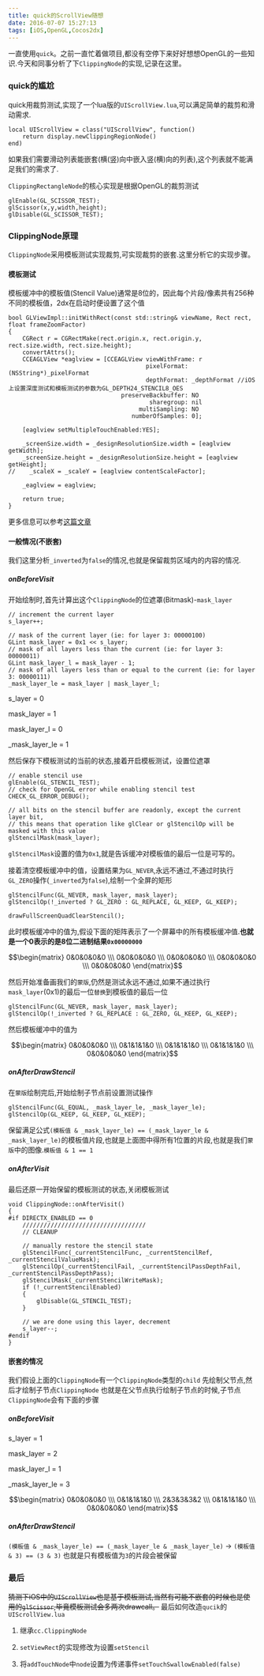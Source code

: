 ```yaml
---
title: quick的ScrollView随想
date: 2016-07-07 15:27:13
tags: [iOS,OpenGL,Cocos2dx]
---
```


一直使用`quick`。之前一直忙着做项目,都没有空停下来好好想想OpenGL的一些知识.今天和同事分析了下`ClippingNode`的实现,记录在这里。

### quick的尴尬

quick用裁剪测试,实现了一个lua版的`UIScrollView.lua`,可以满足简单的裁剪和滑动需求.

~~~
local UIScrollView = class("UIScrollView", function()
	return display.newClippingRegionNode()
end)
~~~

如果我们需要滑动列表能嵌套(横(竖)向中嵌入竖(横)向的列表),这个列表就不能满足我们的需求了.

`ClippingRectangleNode`的核心实现是根据OpenGL的裁剪测试

~~~
glEnable(GL_SCISSOR_TEST);
glScissor(x,y,width,height);
glDisable(GL_SCISSOR_TEST);
~~~

### ClippingNode原理

`ClippingNode`采用模板测试实现裁剪,可实现裁剪的嵌套.这里分析它的实现步骤。
<!-- more -->
#### 模板测试

模板缓冲中的模板值(Stencil Value)通常是8位的，因此每个片段/像素共有256种不同的模板值，2dx在启动时便设置了这个值

~~~
bool GLViewImpl::initWithRect(const std::string& viewName, Rect rect, float frameZoomFactor)
{
    CGRect r = CGRectMake(rect.origin.x, rect.origin.y, rect.size.width, rect.size.height);
    convertAttrs();
    CCEAGLView *eaglview = [CCEAGLView viewWithFrame: r
                                       pixelFormat: (NSString*)_pixelFormat
                                       depthFormat: _depthFormat //iOS上设置深度测试和模板测试的参数为GL_DEPTH24_STENCIL8_OES
                                preserveBackbuffer: NO
                                        sharegroup: nil
                                     multiSampling: NO
                                   numberOfSamples: 0];

    [eaglview setMultipleTouchEnabled:YES];

    _screenSize.width = _designResolutionSize.width = [eaglview getWidth];
    _screenSize.height = _designResolutionSize.height = [eaglview getHeight];
//    _scaleX = _scaleY = [eaglview contentScaleFactor];

    _eaglview = eaglview;

    return true;
}
~~~

更多信息可以参考[这篇文章](http://learnOpenGL-cn.readthedocs.io/zh/latest/04%20Advanced%20OpenGL/02%20Stencil%20testing/)

#### 一般情况(不嵌套)

我们这里分析`_inverted`为`false`的情况,也就是保留裁剪区域内的内容的情况.

##### onBeforeVisit

开始绘制时,首先计算出这个`ClippingNode`的位遮罩(Bitmask)-`mask_layer`

~~~
// increment the current layer
s_layer++;

// mask of the current layer (ie: for layer 3: 00000100)
GLint mask_layer = 0x1 << s_layer;
// mask of all layers less than the current (ie: for layer 3: 00000011)
GLint mask_layer_l = mask_layer - 1;
// mask of all layers less than or equal to the current (ie: for layer 3: 00000111)
_mask_layer_le = mask_layer | mask_layer_l;
~~~

s_layer = 0

mask_layer = 1

mask_layer_l = 0

_mask_layer_le = 1

然后保存下模板测试的当前的状态,接着开启模板测试，设置位遮罩

~~~
// enable stencil use
glEnable(GL_STENCIL_TEST);
// check for OpenGL error while enabling stencil test
CHECK_GL_ERROR_DEBUG();

// all bits on the stencil buffer are readonly, except the current layer bit,
// this means that operation like glClear or glStencilOp will be masked with this value
glStencilMask(mask_layer);
~~~

`glStencilMask`设置的值为`0x1`,就是告诉缓冲对模板值的最后一位是可写的。

接着清空模板缓冲中的值，设置结果为`GL_NEVER`,永远不通过,不通过时执行`GL_ZERO`操作(`_inverted`为`false`),绘制一个全屏的矩形

~~~
glStencilFunc(GL_NEVER, mask_layer, mask_layer);
glStencilOp(!_inverted ? GL_ZERO : GL_REPLACE, GL_KEEP, GL_KEEP);

drawFullScreenQuadClearStencil();
~~~

此时模板缓冲中的值为,假设下面的矩阵表示了一个屏幕中的所有模板缓冲值.**也就是一个0表示的是8位二进制结果`0x00000000`**

$$\begin{matrix} 0&0&0&0&0 \\\ 0&0&0&0&0 \\\ 0&0&0&0&0 \\\ 0&0&0&0&0 \\\ 0&0&0&0&0  \end{matrix}$$

然后开始准备画我们的`蒙版`,仍然是测试永远不通过,如果不通过执行`mask_layer`(0x1)的最后一位`替换`到模板值的最后一位

~~~
glStencilFunc(GL_NEVER, mask_layer, mask_layer);
glStencilOp(!_inverted ? GL_REPLACE : GL_ZERO, GL_KEEP, GL_KEEP);
~~~

然后模板缓冲中的值为

$$\begin{matrix} 0&0&0&0&0 \\\ 0&1&1&1&0 \\\ 0&1&1&1&0 \\\ 0&1&1&1&0 \\\ 0&0&0&0&0  \end{matrix}$$


##### onAfterDrawStencil

在`蒙版`绘制完后,开始绘制子节点前设置测试操作

~~~
glStencilFunc(GL_EQUAL, _mask_layer_le, _mask_layer_le);
glStencilOp(GL_KEEP, GL_KEEP, GL_KEEP);
~~~

保留满足公式`(模板值 & _mask_layer_le) == (_mask_layer_le & _mask_layer_le)`的模板值片段,也就是上面图中得所有1位置的片段,也就是我们`蒙版`中的图像.`模板值 & 1 == 1`

##### onAfterVisit

最后还原一开始保留的模板测试的状态,关闭模板测试
~~~
void ClippingNode::onAfterVisit()
{
#if DIRECTX_ENABLED == 0
    ///////////////////////////////////
    // CLEANUP

    // manually restore the stencil state
    glStencilFunc(_currentStencilFunc, _currentStencilRef, _currentStencilValueMask);
    glStencilOp(_currentStencilFail, _currentStencilPassDepthFail, _currentStencilPassDepthPass);
    glStencilMask(_currentStencilWriteMask);
    if (!_currentStencilEnabled)
    {
        glDisable(GL_STENCIL_TEST);
    }

    // we are done using this layer, decrement
    s_layer--;
#endif
}
~~~

#### 嵌套的情况
我们假设上面的`ClippingNode`有一个`ClippingNode`类型的`child`
先绘制父节点,然后才绘制子节点`ClippingNode`
也就是在父节点执行绘制子节点的时候,子节点`ClippingNode`会有下面的步骤

##### onBeforeVisit

s_layer = 1

mask_layer = 2

mask_layer_l = 1

_mask_layer_le = 3


$$\begin{matrix} 0&0&0&0&0 \\\ 0&1&1&1&0 \\\ 2&3&3&3&2 \\\ 0&1&1&1&0 \\\ 0&0&0&0&0  \end{matrix}$$

##### onAfterDrawStencil

`(模板值 & _mask_layer_le) == (_mask_layer_le & _mask_layer_le)` $\to$ `(模板值 & 3) == (3 & 3)`
也就是只有模板值为`3`的片段会被保留

### 最后

~~猜测下iOS中的`UIScrollView`也是基于模板测试,当然有可能不嵌套的时候也是使用的`glScissor`,毕竟模板测试会多两次drawcall。~~
最后如何改造`qucik`的`UIScrollView.lua`

1. 继承`cc.ClippingNode`

2. `setViewRect`的实现修改为设置`setStencil`

3. 将`addTouchNode`中`node`设置为传递事件`setTouchSwallowEnabled(false)`
